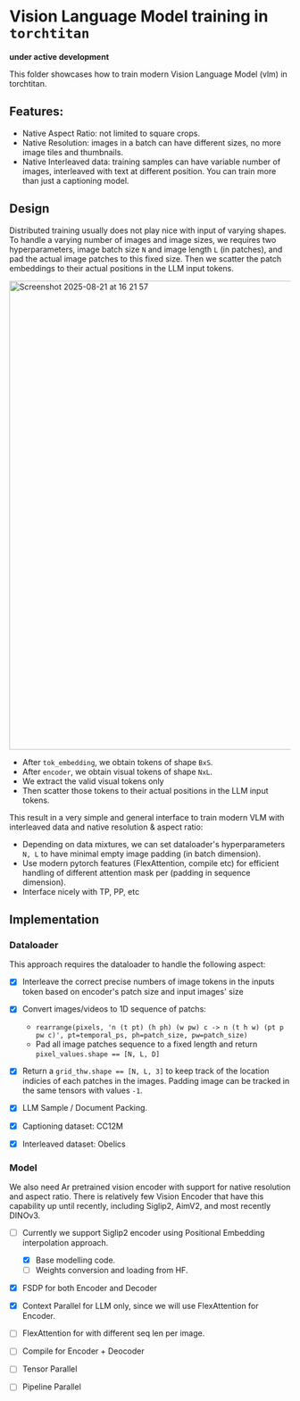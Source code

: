 # Vision Language Model training in `torchtitan`

**under active development**

This folder showcases how to train modern Vision Language Model (vlm) in torchtitan.


## Features:
- Native Aspect Ratio: not limited to square crops.
- Native Resolution: images in a batch can have different sizes, no more image tiles and thumbnails.
- Native Interleaved data: training samples can have variable number of images, interleaved with text at different position. You can train more than just a captioning model.


## Design
Distributed training usually does not play nice with input of varying shapes. To handle a varying number of images and image sizes, we requires two hyperparameters, image batch size `N` and image length `L` (in patches), and pad the actual image patches to this fixed size. 
Then we scatter the patch embeddings to their actual positions in the LLM input tokens.

<img width="1398" height="840" alt="Screenshot 2025-08-21 at 16 21 57" src="https://github.com/user-attachments/assets/63fcbbc1-c587-4a63-8246-411cb72f5789" />

- After `tok_embedding`, we obtain tokens of shape `BxS`.
- After `encoder`, we obtain visual tokens of shape `NxL`.
- We extract the valid visual tokens only 
- Then scatter those tokens to their actual positions in the LLM input tokens.


This result in a very simple and general interface to train modern VLM with interleaved data and native resolution & aspect ratio:
- Depending on data mixtures, we can set dataloader's hyperparameters `N, L` to have minimal empty image padding (in batch dimension).
- Use modern pytorch features (FlexAttention, compile etc) for efficient handling of different attention mask per (padding in sequence dimension).
- Interface nicely with TP, PP, etc


## Implementation

### Dataloader
This approach requires the dataloader to handle the following aspect:
- [x] Interleave the correct precise numbers of image tokens in the inputs token based on encoder's patch size and input images' size
- [x] Convert images/videos to 1D sequence of patchs:
  - `rearrange(pixels, 'n (t pt) (h ph) (w pw) c -> n (t h w) (pt p pw c)', pt=temporal_ps, ph=patch_size, pw=patch_size)`
  - Pad all image patches sequence to a fixed length and return `pixel_values.shape == [N, L, D]`
- [x] Return a `grid_thw.shape == [N, L, 3]` to keep track of the location indicies of each patches in the images. Padding image can be tracked in the same tensors with values `-1`.
- [x] LLM Sample / Document Packing.
- [x] Captioning dataset: CC12M
- [x] Interleaved dataset: Obelics
  


### Model
We also need Ar pretrained vision encoder with support for native resolution and aspect ratio. There is relatively few Vision Encoder that have this capability up until recently, including Siglip2, AimV2, and most recently DINOv3.
- [ ] Currently we support Siglip2 encoder using Positional Embedding interpolation approach.
    - [x] Base modelling code. 
    - [ ] Weights conversion and loading from HF.
- [x] FSDP for both Encoder and Decoder
- [x] Context Parallel for LLM only, since we will use FlexAttention for Encoder.
- [ ] FlexAttention for with different seq len per image.
- [ ] Compile for Encoder + Deocoder
- [ ] Tensor Parallel
- [ ] Pipeline Parallel

